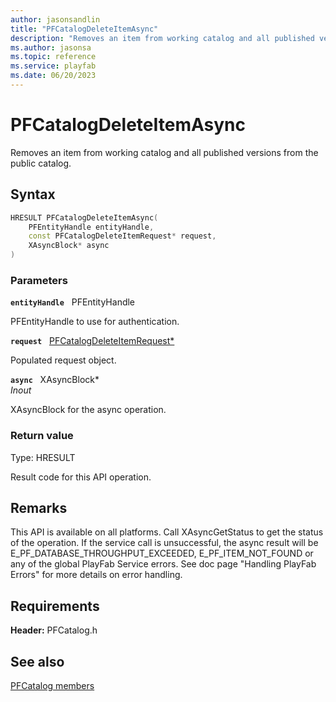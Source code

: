 ```yaml
---
author: jasonsandlin
title: "PFCatalogDeleteItemAsync"
description: "Removes an item from working catalog and all published versions from the public catalog."
ms.author: jasonsa
ms.topic: reference
ms.service: playfab
ms.date: 06/20/2023
---
```


# PFCatalogDeleteItemAsync  

Removes an item from working catalog and all published versions from the public catalog.  

## Syntax  
  
```cpp
HRESULT PFCatalogDeleteItemAsync(  
    PFEntityHandle entityHandle,  
    const PFCatalogDeleteItemRequest* request,  
    XAsyncBlock* async  
)  
```  
  
### Parameters  
  
**`entityHandle`** &nbsp; PFEntityHandle  
  
PFEntityHandle to use for authentication.  
  
**`request`** &nbsp; [PFCatalogDeleteItemRequest*](../../pfcatalogtypes/structs/pfcatalogdeleteitemrequest.md)  
  
Populated request object.  
  
**`async`** &nbsp; XAsyncBlock*  
*_Inout_*  
  
XAsyncBlock for the async operation.  
  
  
### Return value
Type: HRESULT
  
Result code for this API operation.
  
## Remarks  
  
This API is available on all platforms. Call XAsyncGetStatus to get the status of the operation. If the service call is unsuccessful, the async result will be E_PF_DATABASE_THROUGHPUT_EXCEEDED, E_PF_ITEM_NOT_FOUND or any of the global PlayFab Service errors. See doc page "Handling PlayFab Errors" for more details on error handling.
  
## Requirements  
  
**Header:** PFCatalog.h
  
## See also  
[PFCatalog members](../pfcatalog_members.md)  

  
  
